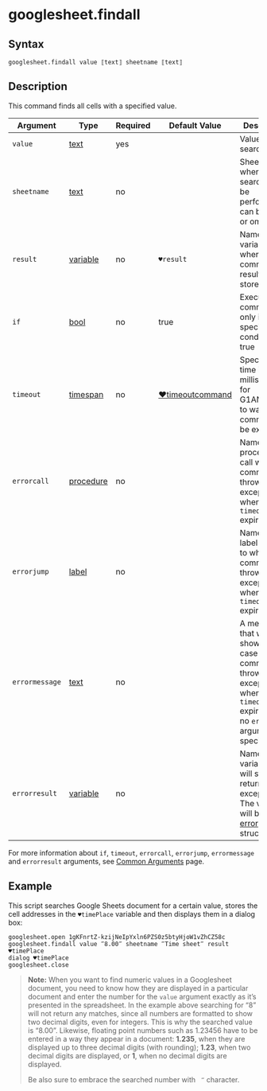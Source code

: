# googlesheet.findall

## Syntax

```G1ANT
googlesheet.findall value ⟦text⟧ sheetname ⟦text⟧
```

## Description

This command finds all cells with a specified value.

| Argument | Type | Required | Default Value | Description |
| -------- | ---- | -------- | ------------- | ----------- |
|`value`| [text](https://manual.g1ant.com/link/G1ANT.Language/G1ANT.Language/Structures/TextStructure.md) | yes |  | Value to be searched for |
|`sheetname`| [text](https://manual.g1ant.com/link/G1ANT.Language/G1ANT.Language/Structures/TextStructure.md) | no |  | Sheet name where the search is to be performed; can be empty or omitted |
| `result`       | [variable](https://manual.g1ant.com/link/G1ANT.Language/G1ANT.Language/Structures/VariableStructure.md) | no       | `♥result`                                                   | Name of a variable where the command's result will be stored |
| `if`           | [bool](https://manual.g1ant.com/link/G1ANT.Language/G1ANT.Language/Structures/BooleanStructure.md) | no       | true                                                        | Executes the command only if a specified condition is true   |
| `timeout`      | [timespan](https://manual.g1ant.com/link/G1ANT.Language/G1ANT.Language/Structures/TimeSpanStructure.md) | no       | [♥timeoutcommand](https://manual.g1ant.com/link/G1ANT.Language/G1ANT.Addon.Core/Variables/TimeoutCommandVariable.md) | Specifies time in milliseconds for G1ANT.Robot to wait for the command to be executed |
| `errorcall`    | [procedure](https://manual.g1ant.com/link/G1ANT.Language/G1ANT.Language/Structures/ProcedureStructure.md) | no       |                                                             | Name of a procedure to call when the command throws an exception or when a given `timeout` expires |
| `errorjump`    | [label](https://manual.g1ant.com/link/G1ANT.Language/G1ANT.Language/Structures/LabelStructure.md) | no       |                                                             | Name of the label to jump to when the command throws an exception or when a given `timeout` expires |
| `errormessage` | [text](https://manual.g1ant.com/link/G1ANT.Language/G1ANT.Language/Structures/TextStructure.md) | no       |                                                             | A message that will be shown in case the command throws an exception or when a given `timeout` expires, and no `errorjump` argument is specified |
| `errorresult`  | [variable](https://manual.g1ant.com/link/G1ANT.Language/G1ANT.Language/Structures/VariableStructure.md) | no       |                                                             | Name of a variable that will store the returned exception. The variable will be of [error](https://manual.g1ant.com/link/G1ANT.Language/G1ANT.Language/Structures/ErrorStructure.md) structure  |

For more information about `if`, `timeout`, `errorcall`, `errorjump`, `errormessage` and `errorresult` arguments, see [Common Arguments](https://manual.g1ant.com/link/G1ANT.Manual/appendices/common-arguments.md) page.

## Example

This script searches Google Sheets document for a certain value, stores the cell addresses in the `♥timePlace` variable and then displays them in a dialog box:

```G1ANT
googlesheet.open 1gKFnrtZ-kzijNeIpYxln6PZS0z5btyHjoW1vZhCZ58c
googlesheet.findall value ‴8.00‴ sheetname ‴Time sheet‴ result ♥timePlace
dialog ♥timePlace
googlesheet.close
```

> **Note:** When you want to find numeric values in a Googlesheet document, you need to know how they are displayed in a particular document and enter the number for the `value` argument exactly as it’s presented in the spreadsheet. In the example above searching for “8” will not return any matches, since all numbers are formatted to show two decimal digits, even for integers. This is why the searched value is “8.00”. Likewise, floating point numbers such as 1.23456 have to be entered in a way they appear in a document: **1.235**, when they are displayed up to three decimal digits (with rounding); **1.23**, when two decimal digits are displayed, or **1**, when no decimal digits are displayed.
>
> Be also sure to embrace the searched number with ` ‴` character.

